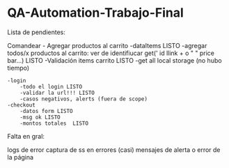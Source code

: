 # QA-Automation-Trabajo-Final

Lista de pendientes:

Comandear
	- Agregar productos al carrito
		-dataItems LISTO
		-agregar todos/x productos al carrito: ver de identifiucar get(' id llink + o " " price bar...) LISTO
		-Validación items carrito LISTO
		-get all local storage (no hubo tiempo)

	-login
		-todo el login LISTO
		-validar la url!!! LISTO
		-casos negativos, alerts (fuera de scope)
	-checkout
		-datos form LISTO
		-msg ok LISTO
		-montos totales  LISTO

Falta en gral:

logs de error
captura de ss en errores (casi)
mensajes de alerta o error de la página